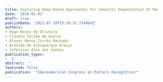 ```yaml
---
title: Exploring Deep-Based Approaches for Semantic Segmentation of Mammographic Images
date: '2018-01-01'
draft: true
publishDate: '2021-07-10T23:10:32.734964Z'
authors:
- Hugo Neves de Oliveira
- Claudio Saliba de Avelar
- Alexei Manso Corrêa Machado
- Arnaldo de Albuquerque Araujo
- Jefersson Alex dos Santos
publication_types:
- '1'
abstract: ''
featured: false
publication: '*Iberoamerican Congress on Pattern Recognition*'
---
```


